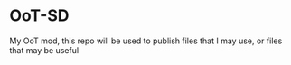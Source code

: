 # OoT-SD

My OoT mod, this repo will be used to publish files that I may use, or files that may be useful
